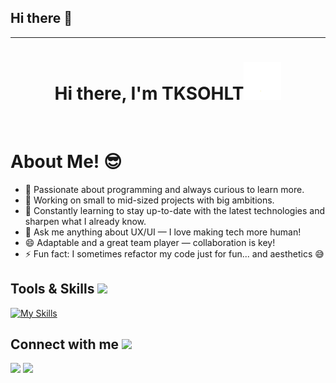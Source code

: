 ## Hi there 👋

<hr>
<h1 align="center">Hi there, I'm TKSOHLT<img src="https://github.com/Kathryn-Jie/Kathryn-Jie/blob/main/wave.gif" width="60px"/></h1>
<Br>
<h1>About Me! 😎</h1>

- 🏫 Passionate about programming and always curious to learn more.
- 🔭 Working on small to mid-sized projects with big ambitions.
- 🌱 Constantly learning to stay up-to-date with the latest technologies and sharpen what I already know.
- 💬 Ask me anything about UX/UI — I love making tech more human!
- 😄 Adaptable and a great team player — collaboration is key!
- ⚡ Fun fact: I sometimes refactor my code just for fun... and aesthetics 😅

<h2> Tools & Skills <img src = "https://media2.giphy.com/media/QssGEmpkyEOhBCb7e1/giphy.gif?cid=ecf05e47a0n3gi1bfqntqmob8g9aid1oyj2wr3ds3mg700bl&rid=giphy.gif" width = 32px> </h2>

[![My Skills](https://skillicons.dev/icons?i=js,html,css,ae,astro,bootstrap,tailwind,flutter,swift,git,github,ai,ps,java,kotlin,mysql,nodejs,npm,php,pinia,vue,postman,vscode)](https://skillicons.dev)

<h2> Connect with me <img src='https://raw.githubusercontent.com/ShahriarShafin/ShahriarShafin/main/Assets/handshake.gif' width="100px"> </h2>
<a href = 'https://www.linkedin.com/in/moises-rodriguez-bola%C3%B1os-0426aa219/'> <img src="https://img.shields.io/badge/linkedin-%230077B5.svg?style=for-the-badge&logo=linkedin&logoColor=white"/></a> 
<a href = 'mailto:rodriguezbolanosmoises@gmail.com'> <img src="https://img.shields.io/badge/Gmail-D14836?style=for-the-badge&logo=gmail&logoColor=white"/></a> 
